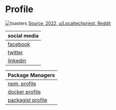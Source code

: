# Profile
![toasters](https://i.redd.it/2ihcbio16nj61.png)
[Source, 2022, u/Localtechpriest, Reddit](https://www.reddit.com/r/ImaginaryWarhammer/comments/ls8zox/the_promised_toaster/)


| social media                                                 |
| ------------------------------------------------------------ |
| [facebook](https://www.facebook.com/kentvejrupmadsen/)       |
| [twitter](https://twitter.com/Designermadsen)                |
| [linkedin](https://www.linkedin.com/in/kent-vejrup-madsen/)  |


| Package Managers                                                 |
| ---------------------------------------------------------------- |
| [npm, profile](https://www.npmjs.com/~kentvejrupmadsen)          |
| [docker profile](https://hub.docker.com/u/designermadsen)        |
| [packagist profile](https://packagist.org/users/designermadsen/) |